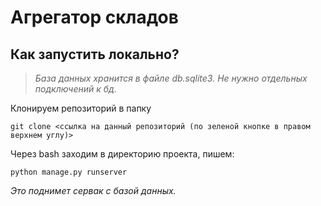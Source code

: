 # Агрегатор складов

<h2>Как запустить локально?</h2>

>*База данных хранится в файле db.sqlite3. Не нужно отдельных подключений к бд.*


Клонируем репозиторий в папку 
<br>
```
git clone <ссылка на данный репозиторий (по зеленой кнопке в правом верхнем углу)>
```

Через bash заходим в директорию проекта, пишем:
<br>

```
python manage.py runserver
```

*Это поднимет сервак с базой данных.*

